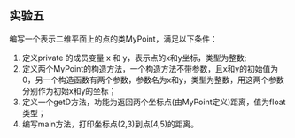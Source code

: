 ## 实验五 ##
编写一个表示二维平面上的点的类MyPoint，满足以下条件：
1. 定义private 的成员变量 x 和 y，表示点的x和y坐标，类型为整数;
2. 定义两个MyPoint的构造方法，一个构造方法不带参数，且x和y的初始值为0，另一个构造函数有两个参数，参数名为x和y，类型为整数，用这两个参数分别作为初始x和y的坐标；
3. 定义一个getD方法，功能为返回两个坐标点(由MyPoint定义)距离，值为float类型；
4. 编写main方法，打印坐标点(2,3)到点(4,5)的距离。

